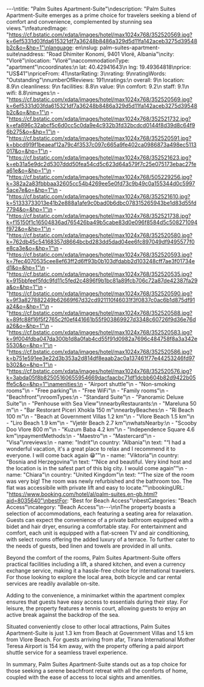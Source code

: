 ---\ntitle: "Palm Suites Apartment-Suite"\ndescription: "Palm Suites Apartment-Suite emerges as a prime choice for travelers seeking a blend of comfort and convenience, complemented by stunning sea views."\nfeaturedImage: "https://cf.bstatic.com/xdata/images/hotel/max1024x768/352520569.jpg?k=6ef5331d03fda615321df7a36248b8486a329d5d11fa142aceb3275d39548b2c&o=&hp=1"\nlanguage: en\nslug: palm-suites-apartment-suite\naddress: "Road Dhimiter Konomi, 9401 Vlorë, Albania"\ncity: "Vlorë"\nlocation: "Vlorë"\naccommodationType: "apartment"\ncoordinates:\n  lat: 40.42941643\n  lng: 19.49364818\nprice: "US$41"\npriceFrom: 41\nstarRating: 3\nrating: 9\nratingWords: "Outstanding"\nnumberOfReviews: 191\nratings:\n  overall: 9\n  location: 8.9\n  cleanliness: 9\n  facilities: 8.8\n  value: 9\n  comfort: 9.2\n  staff: 9.1\n  wifi: 8.8\nimages:\n  - "https://cf.bstatic.com/xdata/images/hotel/max1024x768/352520569.jpg?k=6ef5331d03fda615321df7a36248b8486a329d5d11fa142aceb3275d39548b2c&o=&hp=1"\n  - "https://cf.bstatic.com/xdata/images/hotel/max1024x768/352521732.jpg?k=efa896c32abcf5c6d0cc5c0da9e4c932b3fd32bcdcd0144f8d39d8c64f96b275&o=&hp=1"\n  - "https://cf.bstatic.com/xdata/images/hotel/max1024x768/352520591.jpg?k=bbcd919f1beaeaf12a79c4f3537c097c665a9fe402ca0986873a498ec5113017&o=&hp=1"\n  - "https://cf.bstatic.com/xdata/images/hotel/max1024x768/352521623.jpg?k=eb31a5e9dc2d5307ddd50fea54cd5c623d64a579f7c25e075173ebac27fea61e&o=&hp=1"\n  - "https://cf.bstatic.com/xdata/images/hotel/max1024x768/505229256.jpg?k=382a2a83fbbbaa32605cc54b4269ee5e0fd73c9b49c0a155344d0c59975ace7e&o=&hp=1"\n  - "https://cf.bstatic.com/xdata/images/hotel/max1024x768/352521610.jpg?k=51333733013e41b2e888a1afe9c0bad0b6dbc078315265943be1d83d55fd7794&o=&hp=1"\n  - "https://cf.bstatic.com/xdata/images/hotel/max1024x768/352521738.jpg?k=f15150f1c16504836ad765426ba49b5cabe83d0e096f8584d5c508271094f972&o=&hp=1"\n  - "https://cf.bstatic.com/xdata/images/hotel/max1024x768/352520580.jpg?k=762db45c54168357d8664bcbd283dd5dad04ee6fc897049df9495577f0e8ca3e&o=&hp=1"\n  - "https://cf.bstatic.com/xdata/images/hotel/max1024x768/352520593.jpg?k=7fec4070535cee8ef63ff2d6ff93b0b103dfdabb2d103248cff7ae3f01734ed1&o=&hp=1"\n  - "https://cf.bstatic.com/xdata/images/hotel/max1024x768/352520535.jpg?k=915bbfeef5fdc9fd11c5fed2c4896f9b1bc81a89fcb706c72a87de42387fa29a&o=&hp=1"\n  - "https://cf.bstatic.com/xdata/images/hotel/max1024x768/352520590.jpg?k=9f3a827882249b62669f67d32cd921110f46031f3f0837c0ac6b1d875df91a24&o=&hp=1"\n  - "https://cf.bstatic.com/xdata/images/hotel/max1024x768/352520588.jpg?k=89fc88f16f5f2765c2f0ef441661b55f903869927d3348c60726f9d36e76da26&o=&hp=1"\n  - "https://cf.bstatic.com/xdata/images/hotel/max1024x768/352520583.jpg?k=9f004fdba047da300b1d8a0fab4cd55f91d0982a7696c484758f8a3a342e5530&o=&hp=1"\n  - "https://cf.bstatic.com/xdata/images/hotel/max1024x768/352520586.jpg?k=b751e591ee3e22d3b353a2d814df8eaab2ac0a137461f77e44253246fd97b302&o=&hp=1"\n  - "https://cf.bstatic.com/xdata/images/hotel/max1024x768/352520576.jpg?k=3abda05f8b82505160655954669dacfaacbc71df1dcbb604b82d9422b05ffe5c&o=&hp=1"\namenities:\n  - "Airport shuttle"\n  - "Non-smoking rooms"\n  - "Free parking"\n  - "Free WiFi"\n  - "Family rooms"\n  - "Beachfront"\nroomTypes:\n  - "Standard Suite"\n  - "Panoramic Deluxe Suite"\n  - "Penhouse with Sea View"\nnearbyRestaurants:\n  - "Mareluna 50 m"\n  - "Bar Restorant Piceri Xhokla 150 m"\nnearbyBeaches:\n  - "Ri Beach 100 m"\n  - "Beach at Government Villas 1.2 km"\n  - "Vlore Beach 1.5 km"\n  - "Liro Beach 1.9 km"\n  - "Vjetër Beach 2.7 km"\nwhatsNearby:\n  - "Scooby Doo Vlore 800 m"\n  - "Kuzum Baba 4.2 km"\n  - "Independence Square 4.6 km"\npaymentMethods:\n  - "Maestro"\n  - "Mastercard"\n  - "Visa"\nreviews:\n  - name: "Indrit"\n    country: "Albania"\n    text: "“I had a wonderful vacation, it's a great place to relax and I recommend it to everyone. I will come back again 😁”"\n  - name: "Viktoria"\n    country: "Bosnia and Herzegovina"\n    text: "“Nice and beautiful. Very kind host and the location is in the safest part of this big city. I would come again”"\n  - name: "Chiara"\n    country: "United Kingdom"\n    text: "“The size of the room was very big! The room was newly refurbished and the bathroom too. The flat was accessibile with private lift and easy to locate.”"\nbookingURL: "https://www.booking.com/hotel/al/palm-suites.en-gb.html?aid=8035640"\nbestFor: "Best for Beach Access"\nbestCategories: "Beach Access"\ncategory: "Beach Access"\n---\n\nThe property boasts a selection of accommodations, each featuring a seating area for relaxation. Guests can expect the convenience of a private bathroom equipped with a bidet and hair dryer, ensuring a comfortable stay. For entertainment and comfort, each unit is equipped with a flat-screen TV and air conditioning, with select rooms offering the added luxury of a terrace. To further cater to the needs of guests, bed linen and towels are provided in all units.

Beyond the comfort of the rooms, Palm Suites Apartment-Suite offers practical facilities including a lift, a shared kitchen, and even a currency exchange service, making it a hassle-free choice for international travelers. For those looking to explore the local area, both bicycle and car rental services are readily available on-site.

Adding to the convenience, a minimarket within the apartment complex ensures that guests have easy access to essentials during their stay. For leisure, the property features a tennis court, allowing guests to enjoy an active break against the backdrop of the sea.

Situated conveniently close to other local attractions, Palm Suites Apartment-Suite is just 1.3 km from Beach at Government Villas and 1.5 km from Vlore Beach. For guests arriving from afar, Tirana International Mother Teresa Airport is 154 km away, with the property offering a paid airport shuttle service for a seamless travel experience.

In summary, Palm Suites Apartment-Suite stands out as a top choice for those seeking a serene beachfront retreat with all the comforts of home, coupled with the ease of access to local sights and amenities.